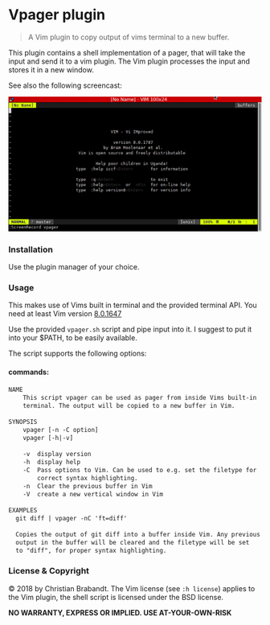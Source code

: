 # Vpager plugin
> A Vim plugin to copy output of vims terminal to a new buffer.

This plugin contains a shell implementation of a pager, that will take the input and send it to a vim plugin. The Vim plugin processes the input and stores it in a new window.

See also the following screencast:

![screencast of the plugin](vpager.gif "Screencast")

### Installation
Use the plugin manager of your choice.

### Usage
This makes use of Vims built in terminal and the provided terminal API. You need at least Vim version [8.0.1647](https://github.com/vim/vim/releases/tag/v8.0.1647)

Use the provided `vpager.sh` script and pipe input into it. I suggest to put it into your $PATH, to be easily available.

The script supports the following options:

#### commands:
```shell
NAME
    This script vpager can be used as pager from inside Vims built-in
    terminal. The output will be copied to a new buffer in Vim.

SYNOPSIS
    vpager [-n -C option]
    vpager [-h|-v]

    -v  display version
    -h  display help
    -C  Pass options to Vim. Can be used to e.g. set the filetype for
        correct syntax highlighting.
    -n  Clear the previous buffer in Vim
    -V  create a new vertical window in Vim

EXAMPLES
  git diff | vpager -nC 'ft=diff'

  Copies the output of git diff into a buffer inside Vim. Any previous
  output in the buffer will be cleared and the filetype will be set
  to "diff", for proper syntax highlighting.
```


### License & Copyright

© 2018 by Christian Brabandt. The Vim license (see `:h license`) applies to the Vim plugin, the shell script is licensed under the BSD license.

__NO WARRANTY, EXPRESS OR IMPLIED.  USE AT-YOUR-OWN-RISK__

